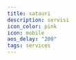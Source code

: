 ```yaml
---
title: satauri
description: servisi
icon_color: pink
icon: mobile
aos_delay: "200"
tags: services
---
```

